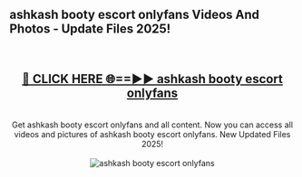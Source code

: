 <h2>ashkash booty escort onlyfans Videos And Photos - Update Files 2025!</h2>
<br>
<div align="center">
<h2><a href="https://linkcuts.com/hfmhzwbr" rel="nofollow">🔴 CLICK HERE 🌐==►► ashkash booty escort onlyfans</a></h2>
<br>
Get ashkash booty escort onlyfans and all content. Now you can access all videos and pictures of ashkash booty escort onlyfans. New Updated Files 2025!
<br>
<br>
<a href="https://linkcuts.com/hfmhzwbr" rel="nofollow" data-target="animated-image.originalLink"><img src="https://i.ibb.co.com/WyWwxjT/player-gif2.gif" alt="ashkash booty escort onlyfans" style="max-width: 100%; display: inline-block;" data-target="animated-image.originalImage"></a>
</div>
<br>